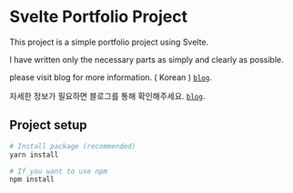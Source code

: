 # Svelte Portfolio Project

This project is a simple portfolio project using Svelte.

I have written only the necessary parts as simply and clearly as possible.

please visit blog for more information. ( Korean ) [`blog`](https://blog.silvercherry.io/).

자세한 정보가 필요하면 블로그를 통해 확인해주세요. [`blog`](https://blog.silvercherry.io/).

## Project setup

```bash
# Install package (recommended)
yarn install

# If you want to use npm
npm install
```
